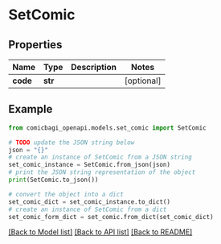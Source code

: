# SetComic


## Properties

Name | Type | Description | Notes
------------ | ------------- | ------------- | -------------
**code** | **str** |  | [optional] 

## Example

```python
from comicbagi_openapi.models.set_comic import SetComic

# TODO update the JSON string below
json = "{}"
# create an instance of SetComic from a JSON string
set_comic_instance = SetComic.from_json(json)
# print the JSON string representation of the object
print(SetComic.to_json())

# convert the object into a dict
set_comic_dict = set_comic_instance.to_dict()
# create an instance of SetComic from a dict
set_comic_form_dict = set_comic.from_dict(set_comic_dict)
```
[[Back to Model list]](../README.md#documentation-for-models) [[Back to API list]](../README.md#documentation-for-api-endpoints) [[Back to README]](../README.md)


